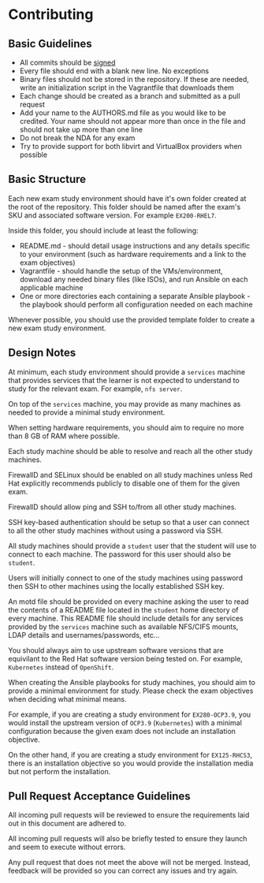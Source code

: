 # Contributing

## Basic Guidelines

* All commits should be [signed](https://help.github.com/en/articles/managing-commit-signature-verification)
* Every file should end with a blank new line. No exceptions
* Binary files should not be stored in the repository. If these are needed, write an initialization script in the Vagrantfile that downloads them
* Each change should be created as a branch and submitted as a pull request
* Add your name to the AUTHORS.md file as you would like to be credited. Your name should not appear more than once in the file and should not take up more than one line
* Do not break the NDA for any exam
* Try to provide support for both libvirt and VirtualBox providers when possible

## Basic Structure

Each new exam study environment should have it's own folder created at the root of the repository. This folder should be named after the exam's SKU and associated software version. For example `EX200-RHEL7`.

Inside this folder, you should include at least the following:

* README.md - should detail usage instructions and any details specific to your environment (such as hardware requirements and a link to the exam objectives)
* Vagrantfile - should handle the setup of the VMs/environment, download any needed binary files (like ISOs), and run Ansible on each applicable machine
* One or more directories each containing a separate Ansible playbook - the playbook should perform all configuration needed on each machine

Whenever possible, you should use the provided template folder to create a new exam study environment.

## Design Notes

At minimum, each study environment should provide a `services` machine that provides services that the learner is not expected to understand to study for the relevant exam. For example, `nfs server`.

On top of the `services` machine, you may provide as many machines as needed to provide a minimal study environment.

When setting hardware requirements, you should aim to require no more than 8 GB of RAM where possible.

Each study machine should be able to resolve and reach all the other study machines.

FirewallD and SELinux should be enabled on all study machines unless Red Hat explicitly recommends publicly to disable one of them for the given exam.

FirewallD should allow ping and SSH to/from all other study machines.

SSH key-based authentication should be setup so that a user can connect to all the other study machines without using a password via SSH.

All study machines should provide a `student` user that the student will use to connect to each machine. The password for this user should also be `student`.

Users will initially connect to one of the study machines using password then SSH to other machines using the locally established SSH key.

An motd file should be provided on every machine asking the user to read the contents of a README file located in the `student` home directory of every machine. This README file should include details for any services provided by the `services` machine such as available NFS/CIFS mounts, LDAP details and usernames/passwords, etc...

You should always aim to use upstream software versions that are equivilant to the Red Hat software version being tested on. For example, `Kubernetes` instead of `OpenShift`.

When creating the Ansible playbooks for study machines, you should aim to provide a minimal environment for study. Please check the exam objectives when deciding what minimal means.

For example, if you are creating a study environment for `EX280-OCP3.9`, you would install the upstream version of `OCP3.9` (`Kubernetes`) with a minimal configuration because the given exam does not include an installation objective.

On the other hand, if you are creating a study environment for `EX125-RHCS3`, there is an installation objective so you would provide the installation media but not perform the installation.

## Pull Request Acceptance Guidelines

All incoming pull requests will be reviewed to ensure the requirements laid out in this document are adhered to.

All incoming pull requests will also be briefly tested to ensure they launch and seem to execute without errors.

Any pull request that does not meet the above will not be merged. Instead, feedback will be provided so you can correct any issues and try again.
